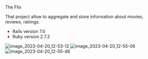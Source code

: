 The Flix

That project allow to aggregate and store information about movies, reviews, ratimgs. 
* Rails version 7.0
* Ruby version 2.7.2

![image_2023-04-20_12-53-12](https://user-images.githubusercontent.com/58646723/233435289-b0ce87e3-89bb-4c69-9bac-f0124d28cd72.png)
![image_2023-04-20_12-55-06](https://user-images.githubusercontent.com/58646723/233435661-c02d35b5-b04c-464d-8c94-e634c45c6cfb.png)
![image_2023-04-20_12-55-46](https://user-images.githubusercontent.com/58646723/233435822-9bd9bef7-6bb1-45e5-9732-6223fbdbaebc.png)
